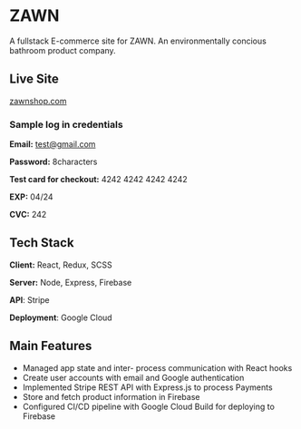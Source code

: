 # ZAWN

A fullstack E-commerce site for ZAWN. An environmentally concious bathroom product company.

## Live Site 
[zawnshop.com](https://zawn-d7f63.firebaseapp.com/)

### Sample log in credentials 

**Email:** test@gmail.com 

**Password:** 8characters

**Test card for checkout:** 4242 4242 4242 4242 

**EXP:** 04/24 

**CVC:** 242


## Tech Stack

**Client:** React, Redux, SCSS

**Server:** Node, Express, Firebase

**API**: Stripe

**Deployment**: Google Cloud




## Main Features

- Managed app state and inter- process communication with React hooks
- Create user accounts with email and Google authentication 
- Implemented Stripe REST API with Express.js to process Payments
- Store and fetch product information in Firebase
- Configured CI/CD pipeline with Google Cloud Build for deploying to Firebase
